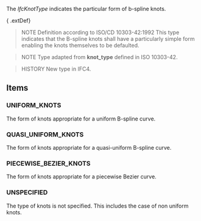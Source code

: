 The _IfcKnotType_ indicates the particular form of b-spline knots.

<!-- end of short definition -->


{ .extDef}
> NOTE Definition according to ISO/CD 10303-42:1992
> This type indicates that the B-spline knots shall have a particularly simple form enabling the knots themselves to be defaulted.

> NOTE Type adapted from **knot_type** defined in ISO 10303-42.

> HISTORY New type in IFC4.

## Items

### UNIFORM_KNOTS
The form of knots appropriate for a uniform B-spline curve.

### QUASI_UNIFORM_KNOTS
The form of knots appropriate for a quasi-uniform B-spline curve.

### PIECEWISE_BEZIER_KNOTS
The form of knots appropriate for a piecewise Bezier curve.

### UNSPECIFIED
The type of knots is not specified. This includes the case of non uniform knots.
